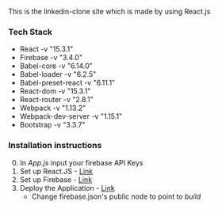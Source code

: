 
This is the linkedin-clone site which is made by using React.js

### Tech Stack
* React -v "15.3.1"
* Firebase -v "3.4.0"
* Babel-core -v "6.14.0"
* Babel-loader -v "6.2.5"
* Babel-preset-react -v "6.11.1"
* React-dom -v "15.3.1"
* React-router -v "2.8.1"
* Webpack -v "1.13.2"
* Webpack-dev-server -v "1.15.1"
* Bootstrap -v "3.3.7"

### Installation instructions
0. In *App.js* input your firebase API Keys
1. Set up React.JS - [Link](https://www.codecademy.com/articles/react-setup-v) <br>
2. Set up Firebase - [Link](https://firebase.google.com/docs/web/setup) <br>
3. Deploy the Application - [Link](https://firebase.google.com/docs/hosting/) <br>
	* Change firebase.json's public node to point to <i>build</i> <br>


